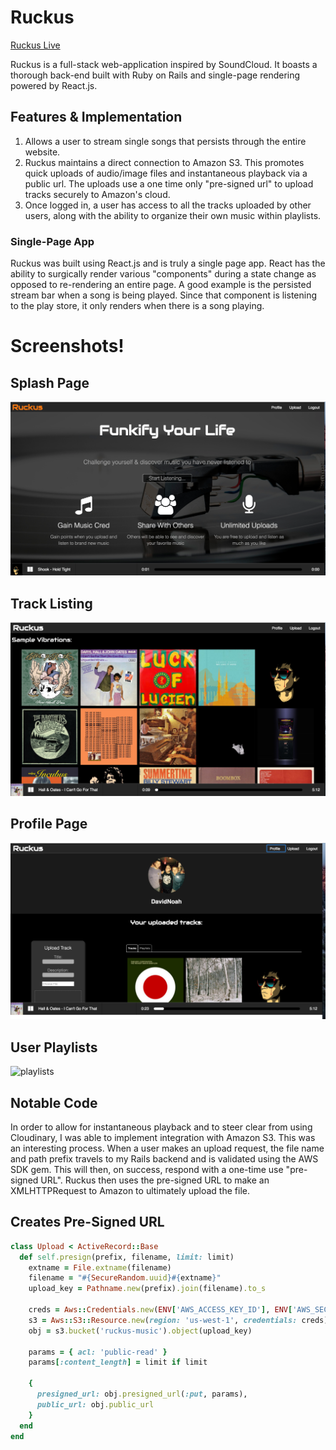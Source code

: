 # Ruckus

[Ruckus Live][heroku]

[heroku]: http://www.ruckusmusic.herokuapp.com

Ruckus is a full-stack web-application inspired by SoundCloud. It boasts a thorough back-end built with Ruby on Rails and single-page rendering powered by React.js.

## Features & Implementation

1. Allows a user to stream single songs that persists through the entire website.
2. Ruckus maintains a direct connection to Amazon S3. This promotes quick uploads of audio/image files and      instantaneous playback via a public url. The uploads use a one time only "pre-signed url" to upload tracks securely to Amazon's cloud.
3. Once logged in, a user has access to all the tracks uploaded by other users, along with the ability to organize their own music within playlists.


### Single-Page App

Ruckus was built using React.js and is truly a single page app. React has the ability to surgically render various "components" during a state change as opposed to re-rendering an entire page. A good example is the persisted stream bar when a song is being played. Since that component is listening to the play store, it only renders when there is a song playing.

# Screenshots!

## Splash Page

![splash]

## Track Listing

![tracks]

## Profile Page

![profile]

## User Playlists

![playlists]

[splash]: ./screenshots/splash.png
[tracks]: ./screenshots/track_list.png
[profile]: ./screenshots/user_profile.png
[playlists]: ./screenshots/user_playlists.png

## Notable Code

In order to allow for instantaneous playback and to steer clear from using Cloudinary, I was able to implement integration with Amazon S3. This was an interesting process. When a user makes an upload request, the file name and path prefix travels to my Rails backend and is validated using the AWS SDK gem. This will then, on success, respond with a one-time use "pre-signed URL". Ruckus then uses the pre-signed URL to make an XMLHTTPRequest to Amazon to ultimately upload the file.

## Creates Pre-Signed URL

```ruby
class Upload < ActiveRecord::Base
  def self.presign(prefix, filename, limit: limit)
    extname = File.extname(filename)
    filename = "#{SecureRandom.uuid}#{extname}"
    upload_key = Pathname.new(prefix).join(filename).to_s

    creds = Aws::Credentials.new(ENV['AWS_ACCESS_KEY_ID'], ENV['AWS_SECRET_ACCESS_KEY'])
    s3 = Aws::S3::Resource.new(region: 'us-west-1', credentials: creds)
    obj = s3.bucket('ruckus-music').object(upload_key)

    params = { acl: 'public-read' }
    params[:content_length] = limit if limit

    {
      presigned_url: obj.presigned_url(:put, params),
      public_url: obj.public_url
    }
  end
end
```
